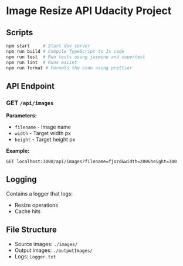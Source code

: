 # Image Resize API Udacity Project

## Scripts

```bash
npm start     # Start dev server
npm run build # Compile TypeScript to Js code
npm run test  # Run tests using jasmine and supertest
npm run lint  # Runs esLint
npm run format # Formats the code using prettier
```

## API Endpoint

### GET `/api/images`

**Parameters:**
- `filename` - Image name 
- `width` - Target width px
- `height` - Target height px

**Example:**
```
GET localhost:3000/api/images?filename=fjord&width=200&height=300
```

## Logging
Contains a logger that logs:
- Resize operations
- Cache hits

## File Structure

- Source images: `./images/` 
- Output images: `./outputImages/` 
- Logs: `Logger.txt`

